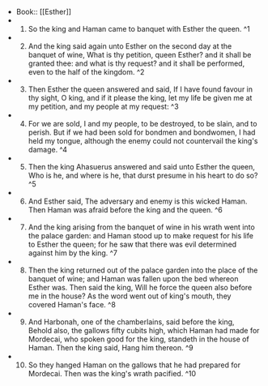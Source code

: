 - Book:: [[Esther]]
- 1. So the king and Haman came to banquet with Esther the queen. ^1
- 2. And the king said again unto Esther on the second day at the banquet of wine, What is thy petition, queen Esther? and it shall be granted thee: and what is thy request? and it shall be performed, even to the half of the kingdom. ^2
- 3. Then Esther the queen answered and said, If I have found favour in thy sight, O king, and if it please the king, let my life be given me at my petition, and my people at my request: ^3
- 4. For we are sold, I and my people, to be destroyed, to be slain, and to perish. But if we had been sold for bondmen and bondwomen, I had held my tongue, although the enemy could not countervail the king's damage. ^4
- 5. Then the king Ahasuerus answered and said unto Esther the queen, Who is he, and where is he, that durst presume in his heart to do so? ^5
- 6. And Esther said, The adversary and enemy is this wicked Haman. Then Haman was afraid before the king and the queen. ^6
- 7. And the king arising from the banquet of wine in his wrath went into the palace garden: and Haman stood up to make request for his life to Esther the queen; for he saw that there was evil determined against him by the king. ^7
- 8. Then the king returned out of the palace garden into the place of the banquet of wine; and Haman was fallen upon the bed whereon Esther was. Then said the king, Will he force the queen also before me in the house? As the word went out of king's mouth, they covered Haman's face. ^8
- 9. And Harbonah, one of the chamberlains, said before the king, Behold also, the gallows fifty cubits high, which Haman had made for Mordecai, who spoken good for the king, standeth in the house of Haman. Then the king said, Hang him thereon. ^9
- 10. So they hanged Haman on the gallows that he had prepared for Mordecai. Then was the king's wrath pacified. ^10
